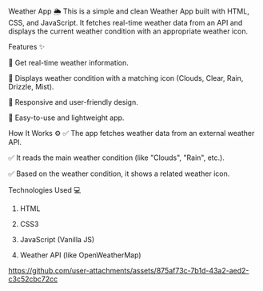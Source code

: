 Weather App 🌦️
This is a simple and clean Weather App built with HTML, CSS, and JavaScript.
It fetches real-time weather data from an API and displays the current weather condition with an appropriate weather icon.

Features ✨

🔸 Get real-time weather information.

🔸 Displays weather condition with a matching icon (Clouds, Clear, Rain, Drizzle, Mist).

🔸 Responsive and user-friendly design.

🔸 Easy-to-use and lightweight app.

How It Works ⚙️
✅ The app fetches weather data from an external weather API.

✅ It reads the main weather condition (like "Clouds", "Rain", etc.).

✅ Based on the weather condition, it shows a related weather icon.

Technologies Used 💻
1. HTML

2. CSS3

3. JavaScript (Vanilla JS)

4. Weather API (like OpenWeatherMap)

https://github.com/user-attachments/assets/875af73c-7b1d-43a2-aed2-c3c52cbc72cc
